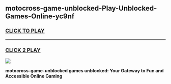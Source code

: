 
## motocross-game-unblocked-Play-Unblocked-Games-Online-yc9nf
<h3>
<a href="https://premium76.site?title=motocross-game-unblocked&ref=25A">CLICK TO PLAY</a></h3>
<hr>

<h3>
<a href="https://premium76.site?title=motocross-game-unblocked&ref=25A">CLICK 2 PLAY</a>
  
</h3>

<a href="https://premium76.site?title=motocross-game-unblocked&ref=25A"><img src="https://clearcache.store/games.png"></a>


**motocross-game-unblocked games unblocked: Your Gateway to Fun and Accessible Online Gaming**
